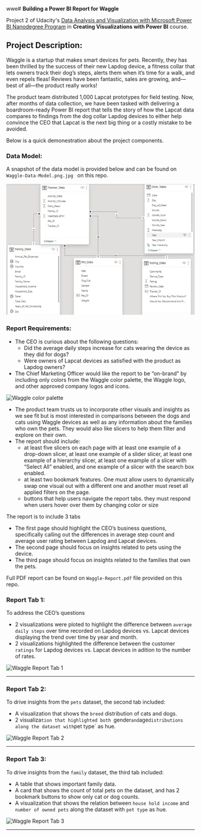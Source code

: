 wwe# **Building a Power BI Report for Waggle**

Project 2 of Udacity's [Data Analysis and Visualization with Microsoft Power BI Nanodegree Program](https://www.udacity.com/course/data-analysis-and-visualization-with-power-BI-nanodegree)
in **Creating Visualizations with Power BI** course.

## Project Description:
Waggle is a startup that makes smart devices for pets. Recently, they has been thrilled by the success of their new Lapdog device, a fitness collar that lets owners track their dog’s steps, alerts them when it’s time for a walk, and even repels fleas! Reviews have been fantastic, sales are growing, and—best of all—the product really works! 

The product team distributed 1,000 Lapcat prototypes for field testing. Now, after months of data collection, we have been tasked with delivering a boardroom-ready Power BI report that tells the story of how the Lapcat data compares to findings from the dog collar Lapdog devices to either help convince the CEO that Lapcat is the next big thing or a costly mistake to be avoided.

Below is a quick demonestration about the project components.

### Data Model:
A snapshot of the data model is provided below and can be found on `Waggle-Data-Model.png.jpg
` on this repo.

![Waggle Data Model](https://github.com/Abdelazizmakkawi1/SEVEN-SAGES-TEA-COMPANY-SSTC-DATA-MODELING-PROJECT/blob/master/02-Building-Power-BI-Report-for-Waggle/Theme%20and%20sources/Waggle-Data-Model.png.jpg)


### Report Requirements:
- The CEO is curious about the following questions:
  - Did the average daily steps increase for cats wearing the device as they did for dogs?
  - Were owners of Lapcat devices as satisfied with the product as Lapdog owners?
- The Chief Marketing Officer would like the report to be “on-brand” by including only colors from the Waggle color palette, the Waggle logo, and other approved company logos and icons.

![Waggle color palette](https://github.com/xShaimaa/Udacity-Data-Analysis-and-Viz-with-Microsoft-Power-BI/blob/master/02-Building-Power-BI-Report-for-Waggle/Waggle-color-palette.png)


- The product team trusts us to incorporate other visuals and insights as we see fit but is most interested in comparisons between the dogs and cats using Waggle devices as well as any information about the families who own the pets. They would also like slicers to help them filter and explore on their own.
- The report should include: 
  - at least five slicers on each page with at least one example of a drop-down slicer, at least one example of a slider slicer, at least one example of a hierarchy slicer, at least one example of a slicer with “Select All” enabled, and one example of a slicer with the search box enabled.
  - at least two bookmark features. One must allow users to dynamically swap one visual out with a different one and another must reset all applied filters on the page.
  - buttons that help users navigate the report tabs. they must respond when users hover over them by changing color or size

The report is to include 3 tabs
- The first page should highlight the CEO’s business questions, specifically calling out the differences in average step count and average user rating between Lapdog and Lapcat devices.
- The second page should focus on insights related to pets using the device.
- The third page should focus on insights related to the families that own the pets.

Full PDF report can be found on `Waggle-Report.pdf` file provided on this repo.


### Report Tab 1:
To address the CEO’s questions 
- 2 visualizations were ploted to highlight the difference between `average daily steps` over time recorded on Lapdog devices vs. Lapcat devices displaying the trend over time by year and month.
- 2 visualizations highlighted the difference between the customer `ratings` for Lapdog devices vs. Lapcat devices in adition to the number of rates.


![Waggle Report Tab 1](https://github.com/xShaimaa/Udacity-Data-Analysis-and-Viz-with-Microsoft-Power-BI/blob/master/02-Building-Power-BI-Report-for-Waggle/Waggle-dashboard/Waggle-tab1.jfif)

___

### Report Tab 2:
To drive insights from the `pets` dataset, the second tab included:
- A visualization that shows the `breed` distribution of cats and dogs.
- 2 visualiza`tion that highlighted both `gender` and `age` distributions along the dataset with `pet type` as hue. 


![Waggle Report Tab 2](https://github.com/xShaimaa/Udacity-Data-Analysis-and-Viz-with-Microsoft-Power-BI/blob/master/02-Building-Power-BI-Report-for-Waggle/Waggle-dashboard/Waggle-tab2.jfif)

___

### Report Tab 3:
To drive insights from the `family` dataset, the third tab included:
- A table that shows important family data.
- A card that shows the count of total pets on the dataset, and has 2 bookmark buttons to show only cat or dog counts.
- A visualization that shows the relation between `house hold income` and `number of owned pets` along the dataset with `pet type` as hue. 


![Waggle Report Tab 3](https://github.com/xShaimaa/Udacity-Data-Analysis-and-Viz-with-Microsoft-Power-BI/blob/master/02-Building-Power-BI-Report-for-Waggle/Waggle-dashboard/Waggle-tab3.jfif)

___
